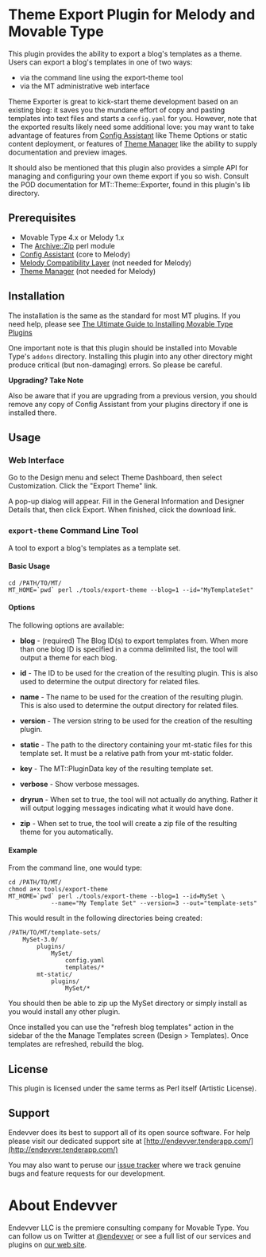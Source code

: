 # Theme Export Plugin for Melody and Movable Type #

This plugin provides the ability to export a blog's templates as a theme. 
Users can export a blog's templates in one of two ways:

* via the command line using the export-theme tool 
* via the MT administrative web interface

Theme Exporter is great to kick-start theme development based on an existing
blog: it saves you the mundane effort of copy and pasting templates into text
files and starts a `config.yaml` for you. However, note that the exported
results likely need some additional love: you may want to take advantage of
features from [Config
Assistant](https://github.com/openmelody/mt-plugin-configassistant) like Theme
Options or static content deployment, or features of [Theme
Manager](https://github.com/openmelody/mt-plugin-theme-manager) like the
ability to supply documentation and preview images.

It should also be mentioned that this plugin also provides a simple API
for managing and configuring your own theme export if you so wish. Consult
the POD documentation for MT::Theme::Exporter, found in this plugin's 
lib directory.

## Prerequisites ##

* Movable Type 4.x or Melody 1.x
* The [Archive::Zip](http://search.cpan.org/dist/Archive-Zip) perl module
* [Config Assistant](https://github.com/openmelody/mt-plugin-configassistant) (core to Melody)
* [Melody Compatibility Layer](https://github.com/endevver/mt-plugin-melody-compat) (not needed for Melody)
* [Theme Manager](https://github.com/openmelody/mt-plugin-theme-manager) (not needed for Melody)

## Installation ##

The installation is the same as the standard for most MT plugins. If you need help, please see [The Ultimate Guide to Installing Movable Type Plugins](http://tinyurl.com/easy-plugin-install)

One important note is that this plugin should be installed into Movable Type's 
`addons` directory. Installing this plugin into any other directory might 
produce critical (but non-damaging) errors. So please be careful. 

**Upgrading? Take Note**

Also be aware that if you are upgrading from a previous version, you should 
remove any copy of Config Assistant from your plugins directory if one is 
installed there.

## Usage ##

### Web Interface ###

Go to the Design menu and select Theme Dashboard, then select Customization. Click the "Export Theme" link.

A pop-up dialog will appear. Fill in the General Information and Designer Details that, then click Export. When finished, click the download link.

### `export-theme` Command Line Tool ###

A tool to export a blog's templates as a template set.

#### Basic Usage ####

    cd /PATH/TO/MT/
    MT_HOME=`pwd` perl ./tools/export-theme --blog=1 --id="MyTemplateSet"

#### Options ####

The following options are available:

* **blog** - (required) The Blog ID(s) to export templates from. When more
  than one blog ID is specified in a comma delimited list, the tool will
  output a theme for each blog.

* **id** - The ID to be used for the creation of the resulting plugin. This is
  also used to determine the output directory for related files.

* **name** - The name to be used for the creation of the resulting plugin.
  This is also used to determine the output directory for related files.

* **version** - The version string to be used for the creation of the
  resulting plugin.

* **static** - The path to the directory containing your mt-static files for
  this template set. It must be a relative path from your mt-static folder.

* **key** - The MT::PluginData key of the resulting template set.

* **verbose** - Show verbose messages.

* **dryrun** - When set to true, the tool will not actually do anything.
  Rather it will output logging messages indicating what it would have done.

* **zip** - When set to true, the tool will create a zip file of the resulting
  theme for you automatically.

#### Example ####

From the command line, one would type:

    cd /PATH/TO/MT/
    chmod a+x tools/export-theme
    MT_HOME=`pwd` perl ./tools/export-theme --blog=1 --id=MySet \
                --name="My Template Set" --version=3 --out="template-sets"

This would result in the following directories being created:

    /PATH/TO/MT/template-sets/
        MySet-3.0/
            plugins/
                MySet/
                    config.yaml
                    templates/*
            mt-static/
                plugins/
                    MySet/*

You should then be able to zip up the MySet directory or simply install as you 
would install any other plugin.

Once installed you can use the "refresh blog templates" action in the sidebar
of the the Manage Templates screen (Design > Templates). Once templates are
refreshed, rebuild the blog.

## License ##

This plugin is licensed under the same terms as Perl itself (Artistic License).

## Support ##

Endevver does its best to support all of its open source software. For help
please visit our dedicated support site at
[http://endevver.tenderapp.com/](http://endevver.tenderapp.com/)

You may also want to peruse our [issue
tracker](https://endevver.lighthouseapp.com/projects/56202) where we track
genuine bugs and feature requests for our development.

# About Endevver #

Endevver LLC is the premiere consulting company for Movable Type. You can
follow us on Twitter at [@endevver](http://twitter.com/endevver) or see a full
list of our services and plugins on [our web site](http://endevver.com).
